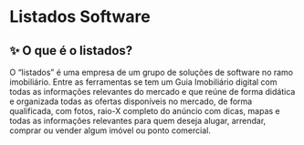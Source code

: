 # Listados Software

## ✨ O que é o listados?

O “listados” é uma empresa de um grupo de soluções de software no ramo imobiliário.
Entre as ferramentas se tem um Guia Imobiliário digital com todas as informações relevantes do mercado e que reúne de forma didática 
e organizada todas as ofertas disponíveis no mercado, de forma qualificada, com fotos, raio-X completo do anúncio com dicas,
mapas e todas as informações relevantes para quem deseja alugar, arrendar, comprar ou vender algum imóvel ou ponto comercial. 

<!--

**Here are some ideas to get you started:**

🙋‍♀️ A short introduction - what is your organization all about?
🌈 Contribution guidelines - how can the community get involved?
👩‍💻 Useful resources - where can the community find your docs? Is there anything else the community should know?
🍿 Fun facts - what does your team eat for breakfast?
🧙 Remember, you can do mighty things with the power of [Markdown](https://docs.github.com/github/writing-on-github/getting-started-with-writing-and-formatting-on-github/basic-writing-and-formatting-syntax)
-->
